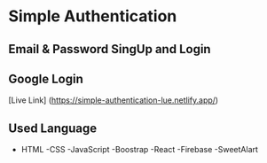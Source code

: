 # Simple Authentication
## Email & Password SingUp and Login 
## Google Login
[Live Link] (https://simple-authentication-lue.netlify.app/)
## Used Language
- HTML
-CSS
-JavaScript
-Boostrap
-React
-Firebase
-SweetAlart
